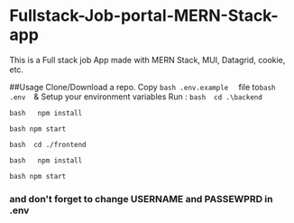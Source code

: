 # Fullstack-Job-portal-MERN-Stack-app
This is a Full stack job App made with MERN Stack, MUI, Datagrid, cookie, etc. 

##Usage
Clone/Download a repo.
Copy ```bash .env.example  ``` file to```bash  .env  ```& Setup your environment variables
Run  :
```bash  cd .\backend     ```

```bash   npm install   ```

```bash npm start    ```

```bash  cd ./frontend   ```

```bash   npm install   ```

```bash npm start    ```

### and don't forget to change USERNAME and PASSEWPRD in .env

